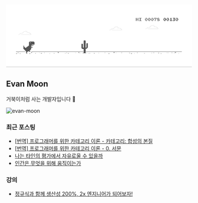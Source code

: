 ![dino.gif](./dino.gif)

## Evan Moon

거북이처럼 사는 개발자입니다 🐢

<img src="https://komarev.com/ghpvc/?username=evan-moon&label=Profile%20views&color=0e75b6&style=flat" alt="evan-moon" />

### 최근 포스팅

<!-- BLOG-POST-LIST:START -->
- [[번역] 프로그래머를 위한 카테고리 이론 - 카테고리: 합성의 본질](https://evan-moon.github.io/2024/01/30/category-theory-for-programmers-1-category/)
- [[번역] 프로그래머를 위한 카테고리 이론 - 0. 서문](https://evan-moon.github.io/2024/01/30/category-theory-for-programmers-0-preface/)
- [나는 타인의 평가에서 자유로울 수 있을까](https://evan-moon.github.io/2023/11/21/how-to-overcome-being-self-conscious/)
- [인간은 무엇을 위해 움직이는가](https://evan-moon.github.io/2023/10/03/how-to-be-a-better-leader/)
<!-- BLOG-POST-LIST:END -->

### 강의
- [정규식과 함께 생산성 200%, 2x 엔지니어가 되어보자!](https://www.inflearn.com/course/실무-정규식?inst=2abd2192)
